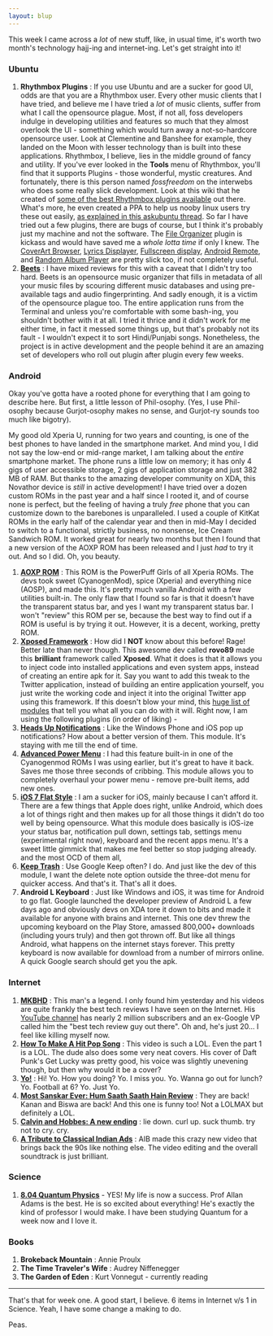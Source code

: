 ```yaml
---
layout: blup
---
```


This week I came across a _lot_ of new stuff, like, in usual time, it's worth two month's technology hajj-ing and internet-ing. Let's get straight into it!

### Ubuntu
1. **Rhythmbox Plugins** : If you use Ubuntu and are a sucker for good UI, odds are that you are a Rhythmbox user. Every other music clients that I have tried, and believe me I have tried a *lot* of music clients, suffer from what I call the opensource plague. Most, if not all, foss developers indulge in developing utilities and features so much that they almost overlook the UI - something which would turn away a not-so-hardcore opensource user. Look at Clementine and Banshee for example, they landed on the Moon with lesser technology than is built into these applications. Rhythmbox, I believe, lies in the middle ground of fancy and utility.
If you've ever looked in the **Tools** menu of Rhythmbox, you'll find that it supports Plugins - those wonderful, mystic creatures. And fortunately, there is this person named _fossfreedom_ on the interwebs who does some really slick development. Look at this wiki that he created of [some of the best Rhythmbox plugins available](https://wiki.gnome.org/Apps/Rhythmbox/Plugins/ThirdParty) out there. What's more, he even created a PPA to help us nooby linux users try these out easily, [as explained in this askubuntu thread](http://askubuntu.com/questions/147942/how-do-i-install-third-party-rhythmbox-plugins). 
So far I have tried out a few plugins, there are bugs of course, but I think it's probably just my machine and not the software. The [File Organizer](https://wiki.gnome.org/Apps/Rhythmbox/Plugins/ThirdParty#File_Organizer) plugin is kickass and would have saved me a *whole lotta time* if only I knew. The [CoverArt Browser](https://wiki.gnome.org/Apps/Rhythmbox/Plugins/ThirdParty#CoverArt_Browser), [Lyrics Displayer](https://wiki.gnome.org/Apps/Rhythmbox/Plugins/ThirdParty#lLyrics), [Fullscreen display](https://wiki.gnome.org/Apps/Rhythmbox/Plugins/ThirdParty#Fullscreen_Cover_Art.2B-Playlist_Plugin), [Android Remote](https://wiki.gnome.org/Apps/Rhythmbox/Plugins/ThirdParty#Android_remote), and [Random Album Player](https://wiki.gnome.org/Apps/Rhythmbox/Plugins/ThirdParty#Random_Album_Player) are pretty slick too, if not completely useful.
2. **[Beets](http://beets.radbox.org/)** : I have mixed reviews for this with a caveat that I didn't try too hard. Beets is an opensource music organizer that fills in metadata of all your music files by scouring different music databases and using pre-available tags and audio fingerprinting. And sadly enough, it is a victim of the opensource plague too. The entire application runs from the Terminal and unless you're comfortable with some bash-ing, you shouldn't bother with it at all. I tried it thrice and it didn't work for me either time, in fact it messed some things up, but that's probably not its fault - I wouldn't expect it to sort Hindi/Punjabi songs. 
Nonetheless, the project is in active development and the people behind it are an amazing set of developers who roll out plugin after plugin every few weeks.

### Android
Okay you've gotta have a rooted phone for everything that I am going to describe here. But first, a little lesson of Phil-osophy. (Yes, I use Phil-osophy because Gurjot-osophy makes no sense, and Gurjot-ry sounds too much like bigotry).

My good old Xperia U, running for two years and counting, is one of the best phones to have landed in the smartphone market. And mind you, I did not say the low-end or mid-range market, I am talking about the *entire* smartphone market. The phone runs a little low on memory; it has only 4 gigs of user accessible storage, 2 gigs of application storage and just 382 MB of RAM. But thanks to the amazing developer community on XDA, this Novathor device is *still* in active development! I have tried over a dozen custom ROMs in the past year and a half since I rooted it, and of course none is perfect, but the feeling of having a truly *free* phone that you can customize down to the barebones is unparalleled. I used a couple of KitKat ROMs in the early half of the calendar year and then in mid-May I decided to switch to a functional, strictly business, no nonsense, Ice Cream Sandwich ROM. It worked great for nearly two months but then I found that a new version of the AOXP ROM has been released and I just *had* to try it out. And so I did. Oh, you beauty.

1. **[AOXP ROM](http://forum.xda-developers.com/xperia-u/u-development/rom-xperia-aosx-rom-t2716190)** : This ROM is the PowerPuff Girls of all Xperia ROMs. The devs took sweet (CyanogenMod), spice (Xperia) and everything nice (AOSP), and made this. It's pretty much vanilla Android with a few utilities built-in. The only flaw that I found so far is that it doesn't have the transparent status bar, and yes I want my transparent status bar. I won't "review" this ROM per se, because the best way to find out if a ROM is useful is by trying it out. However, it is a decent, working, pretty ROM.
2. **[Xposed Framework](repo.xposed.info/)** : How did I **NOT** know about this before! Rage! Better late than never though. This awesome dev called **rovo89** made this **brilliant** framework called **Xposed**. What it does is that it allows you to inject code into installed applications and even system apps, instead of creating an entire apk for it. Say you want to add this tweak to the Twitter application, instead of building an entire application yourself, you just write the working code and inject it into the original Twitter app using this framework. If this doesn't blow your mind, this [huge list of modules](http://forum.xda-developers.com/xposed/modules/index-xposed-modules-collection-post-t2327541) that tell you what all you can do with it will.
Right now, I am using the following plugins (in order of liking) - 
  1. **[Heads Up Notifications](http://repo.xposed.info/module/com.mohammadag.headsupenabler)** : Like the Windows Phone and iOS pop up notifications? How about a better version of them. This module. It's staying with me till the end of time.
  2. **[Advanced Power Menu](http://repo.xposed.info/module/hk.kennethso168.xposed.advancedrebootmenu)** : I had this feature built-in in one of the Cyanogenmod ROMs I was using earlier, but it's great to have it back. Saves me those three seconds of cribbing. This module allows you to completely overhaul your power menu - remove pre-built items, add new ones.
  3. **[iOS 7 Flat Style](http://forum.xda-developers.com/xposed/modules/mod-ios7-x-flat-style-module-t2666827)** : I am a sucker for iOS, mainly because I can't afford it. There are a few things that Apple does right, unlike Android, which does a lot of things right and then makes up for all those things it didn't do too well by being opensource. What this module does basically is iOS-ize your status bar, notification pull down, settings tab, settings menu (experimental right now), keyboard and the recent apps menu. It's a sweet little gimmick that makes me feel better so stop judging already.
  and the most OCD of them all,
  4. **[Keep Trash](http://repo.xposed.info/module/com.shubhangrathore.xposed.keeptrash)** : Use Google Keep often? I do. And just like the dev of this module, I want the delete note option outside the three-dot menu for quicker access. And that's it. That's all it does.
3. **Android L Keyboard** : Just like Windows and iOS, it was time for Android to go flat. Google launched the developer preview of Android L a few days ago and obviously devs on XDA tore it down to bits and made it available for anyone with brains and internet. This one dev threw the upcoming keyboard on the Play Store, amassed 800,000+ downloads (including yours truly) and then got thrown off. But like all things Android, what happens on the internet stays forever. This pretty keyboard is now available for download from a number of mirrors online. A quick Google search should get you the apk.

### Internet
1. **[MKBHD](https://twitter.com/MKBHD)** : This man's a legend. I only found him yesterday and his videos are quite frankly the best tech reviews I have seen on the Internet. His [YouTube channel](https://www.youtube.com/channel/UCBJycsmduvYEL83R_U4JriQ) has nearly 2 million subscribers and an ex-Google VP called him the "best tech review guy out there". Oh and, he's just 20... I feel like killing myself now.
2. **[How To Make A Hit Pop Song](https://www.youtube.com/watch?v=5xIUeNJIrak)** : This video is such a LOL. Even the part 1 is a LOL. The dude also does some very neat covers. His cover of Daft Punk's Get Lucky was pretty good, his voice was slightly unevening though, but then why would it be a cover?
3. **[Yo!](http://www.justyo.co/)** : Hi! Yo. How you doing? Yo. I miss you. Yo. Wanna go out for lunch? Yo. Football at 6? Yo. Just Yo.
4. **[Most Sanskar Ever: Hum Saath Saath Hain Review](https://www.youtube.com/watch?v=3UWDjBZ_Ncg)** : They are back! Kanan and Biswa are back! And this one is funny too! Not a LOLMAX but definitely a LOL.
5. **[Calvin and Hobbes: A new ending](http://9gag.com/gag/awr6m11)** : lie down. curl up. suck thumb. try not to cry. cry.
6. **[A Tribute to Classical Indian Ads](https://www.youtube.com/watch?v=_uZPdQpQDJ0)** : AIB made this crazy new video that brings back the 90s like nothing else. The video editing and the overall soundtrack is just brilliant. 

### Science
1. **[8.04 Quantum Physics](ocw.mit.edu/courses/physics/8-04-quantum-physics-i-spring-2013/)** - YES! My life is now a success. Prof Allan Adams is the best. He is so excited about everything! He's exactly the kind of professor I would make. I have been studying Quantum for a week now and I love it.

### Books
1. **Brokeback Mountain** : Annie Proulx
2. **The Time Traveler's Wife** : Audrey Niffenegger
3. **The Garden of Eden** : Kurt Vonnegut - currently reading

-----------
That's that for week one. A good start, I believe. 6 items in Internet v/s 1 in Science. Yeah, I have some change a making to do. 

Peas.
